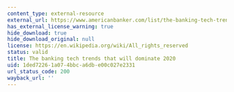 ```yaml
---
content_type: external-resource
external_url: https://www.americanbanker.com/list/the-banking-tech-trends-that-will-dominate-2020
has_external_license_warning: true
hide_download: true
hide_download_original: null
license: https://en.wikipedia.org/wiki/All_rights_reserved
status: valid
title: The banking tech trends that will dominate 2020
uid: 1ded7226-1a07-4bbc-a6db-e00c027e2331
url_status_code: 200
wayback_url: ''
---
```

